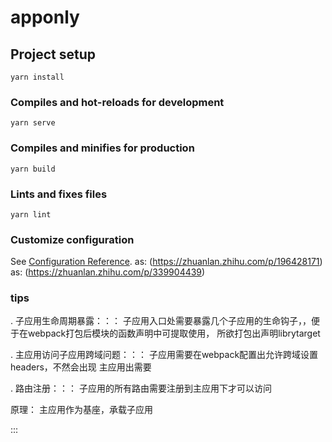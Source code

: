 # apponly

## Project setup
```
yarn install
```

### Compiles and hot-reloads for development
```
yarn serve
```

### Compiles and minifies for production
```
yarn build
```

### Lints and fixes files
```
yarn lint
```

### Customize configuration
See [Configuration Reference](https://cli.vuejs.org/config/).
as: (https://zhuanlan.zhihu.com/p/196428171)
as: (https://zhuanlan.zhihu.com/p/339904439)





### tips
<!-- 微应用拆分注意几个问题： -->
. 子应用生命周期暴露：：： 子应用入口处需要暴露几个子应用的生命钩子，，便于在webpack打包后模块的函数声明中可提取使用，
所欲打包出声明librytarget


. 主应用访问子应用跨域问题：：： 子应用需要在webpack配置出允许跨域设置headers，不然会出现
     主应用出需要

. 路由注册：：： 子应用的所有路由需要注册到主应用下才可以访问

原理： 主应用作为基座，承载子应用




:::
